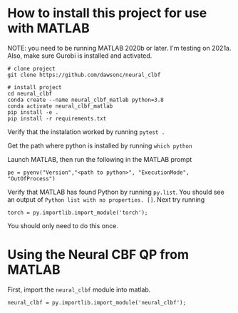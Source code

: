 # How to install this project for use with MATLAB

NOTE: you need to be running MATLAB 2020b or later. I'm testing on 2021a. Also, make sure Gurobi is installed and activated.

```
# clone project   
git clone https://github.com/dawsonc/neural_clbf

# install project   
cd neural_clbf
conda create --name neural_clbf_matlab python=3.8
conda activate neural_clbf_matlab
pip install -e .   
pip install -r requirements.txt
```

Verify that the instalation worked by running `pytest .`

Get the path where python is installed by running `which python`

Launch MATLAB, then run the following in the MATLAB prompt
```
pe = pyenv("Version","<path to python>", "ExecutionMode", "OutOfProcess")
```

Verify that MATLAB has found Python by running `py.list`. You should see an output of `Python list with no properties. []`. Next try running 

```
torch = py.importlib.import_module('torch');
```

You should only need to do this once.

# Using the Neural CBF QP from MATLAB

First, import the `neural_clbf` module into matlab.
```
neural_clbf = py.importlib.import_module('neural_clbf');
```

